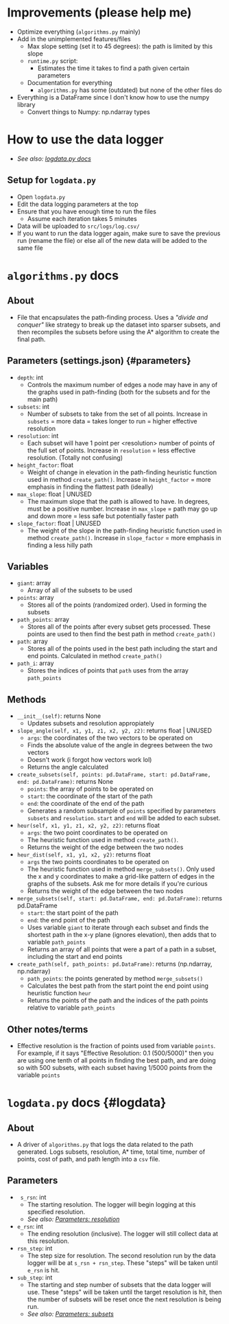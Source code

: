 # Improvements (please help me)
- Optimize everything (`algorithms.py` mainly)
- Add in the unimplemented features/files
    - Max slope setting (set it to 45 degrees): the path is limited by this slope
    - `runtime.py` script:
        - Estimates the time it takes to find a path given certain parameters
    - Documentation for everything
        - `algorithms.py` has some (outdated) but none of the other files do
- Everything is a DataFrame since I don't know how to use the numpy library
    - Convert things to Numpy: np.ndarray types
# How to use the data logger
- *See also: [logdata.py docs](#datalogger)*
## Setup for `logdata.py`
- Open `logdata.py`
- Edit the data logging parameters at the top
- Ensure that you have enough time to run the files
	- Assume each iteration takes 5 minutes
- Data will be uploaded to `src/logs/log.csv/`
- If you want to run the data logger again, make sure to save the previous run (rename the file) or else all of the new data will be added to the same file
# `algorithms.py` docs
## About
- File that encapsulates the path-finding process. Uses a *"divide and conquer"* like strategy to break up the dataset into sparser subsets, and then recompiles the subsets before using the A\* algorithm to create the final path. 
## Parameters (settings.json) {#parameters}
- `depth`: int
	- Controls the maximum number of edges a node may have in any of the graphs used in path-finding (both for the subsets and for the main path)
- `subsets`: int
	- Number of subsets to take from the set of all points. Increase in `subsets` = more data = takes longer to run = higher effective resolution
- `resolution`: int
	- Each subset will have 1 point per <resolution\> number of points of the full set of points. Increase in `resolution` = less effective resolution. (Totally not confusing)
- `height_factor`: float
	- Weight of change in elevation in the path-finding heuristic function used in method  `create_path()`. Increase in `height_factor` = more emphasis in finding the flattest path (ideally)
- `max_slope`: float | UNUSED
	- The maximum slope that the path is allowed to have. In degrees, must be a positive number. Increase in `max_slope` = path may go up and down more = less safe but potentially faster path
- `slope_factor`: float | UNUSED
	- The weight of the slope in the path-finding heuristic function used in method `create_path()`. Increase in `slope_factor` = more emphasis in finding a less hilly path

## Variables
- `giant`: array
	- Array of all of the subsets to be used
- `points`: array
	- Stores all of the points (randomized order). Used in forming the subsets
- `path_points`: array
	- Stores all of the points after every subset gets processed. These points are used to then find the best path in method `create_path()`
-  `path`: array
	- Stores all of the points used in the best path including the start and end points. Calculated in method `create_path()`
- `path_i`: array
	- Stores the indices of points that `path` uses from the array `path_points`

## Methods
- `__init__(self)`: returns None
	- Updates subsets and resolution appropiately
- `slope_angle(self, x1, y1, z1, x2, y2, z2)`: returns float | UNUSED
	- `args`: the coordinates of the two vectors to be operated on
	- Finds the absolute value of the angle in degrees between the two vectors
	- Doesn't work (i forgot how vectors work lol)
	- Returns the angle calculated
- `create_subsets(self, points: pd.DataFrame, start: pd.DataFrame, end: pd.DataFrame)`: returns None
	- `points`: the array of points to be operated on
	- `start`: the coordinate of the start of the path
	- `end`: the coordinate of the end of the path
	- Generates a random subsample of `points` specified by parameters `subsets` and `resolution`. `start` and `end` will be added to each subset.
- `heur(self, x1, y1, z1, x2, y2, z2)`: returns float
	- `args`: the two point coordinates to be operated on
	- The heuristic function used in method `create_path()`.
	- Returns the weight of the edge between the two nodes
- `heur_dist(self, x1, y1, x2, y2)`: returns float
	- `args` the two points coordinates to be operated on
	- The heuristic function used in method `merge_subsets()`. Only used the x and y coordinates to make a grid-like pattern of edges in the graphs of the subsets. Ask me for more details if you're curious
	- Returns the weight of the edge between the two nodes
- `merge_subsets(self, start: pd.DataFrame, end: pd.DataFrame)`: returns pd.DataFrame
	- `start`: the start point of the path
	- `end`: the end point of the path
	- Uses variable `giant` to iterate through each subset and finds the shortest path in the x-y plane (ignores elevation), then adds that to variable `path_points`
	- Returns an array of all points that were a part of a path in a subset, including the start and end points
- `create_path(self, path_points: pd.DataFrame)`: returns (np.ndarray, np.ndarray)
	- `path_points`: the points generated by method `merge_subsets()`
	- Calculates the best path from the start point the end point using heuristic function `heur`
	- Returns the points of the path and the indices of the path points relative to variable `path_points`
## Other notes/terms
- Effective resolution is the fraction of points used from variable `points`. For example, if it says "Effective Resolution: 0.1 (500/5000)" then you are using one tenth of all points in finding the best path, and are doing so with 500 subsets, with each subset having 1/5000 points from the variable `points`
# `logdata.py` docs {#logdata}
## About
- A driver of `algorithms.py` that logs the data related to the path generated. Logs subsets, resolution, A* time, total time, number of points, cost of path, and path length into a `csv` file.
## Parameters
- ` s_rsn`: int
    - The starting resolution. The logger will begin logging at this specified resolution. 
    - *See also: [Parameters: resolution](#parameters)*
- `e_rsn`: int
    - The ending resolution (inclusive). The logger will still collect data at this resolution.
- `rsn_step`: int
    - The step size for resolution. The second resolution run by the data logger will be at `s_rsn + rsn_step`. These "steps" will be taken until `e_rsn` is hit.
- `sub_step`: int
    - The starting and step number of subsets that the data logger will use. These "steps" will be taken until the target resolution is hit, then the number of subsets will be reset once the next resolution is being run. 
    - *See also: [Parameters: subsets](#parameters)*